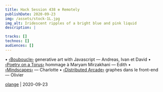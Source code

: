 ```yaml
---
title: Hack Session 438 ✼ Remotely
publishDate: 2020-09-23
img: /assets/stock-1L.jpg
img_alt: Iridescent ripples of a bright blue and pink liquid
description: |

tracks: []
technos: []
audiences: []
---
```


• [‹Bouboucle›](http://bouboucle.com) generative art with Javascript — Andreas, Ivan et David
• [‹Poetry on a Torus›](https://eviau.github.io/torus/) hommage à Maryam Mirzakhani — Edith
• [‹Mindscapes›](https://mindscapes.io) — Charlotte
• [‹Distributed Arcade›](https://github.com/olange/arcade) graphes dans le front-end — Olivier

[olange](https://github.com/olange) | 2020-09-23


